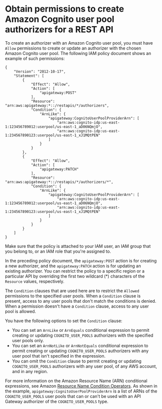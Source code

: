 # Obtain permissions to create Amazon Cognito user pool authorizers for a REST API<a name="apigateway-user-pool-authorizer-permissions"></a>

To create an authorizer with an Amazon Cognito user pool, you must have `Allow` permissions to create or update an authorizer with the chosen Amazon Cognito user pool\. The following IAM policy document shows an example of such permissions:

```
{
    "Version": "2012-10-17",
    "Statement": [
        {
            "Effect": "Allow",
            "Action": [
                "apigateway:POST"
            ],
            "Resource": "arn:aws:apigateway:*::/restapis/*/authorizers",
            "Condition": {
                "ArnLike": {
                    "apigateway:CognitoUserPoolProviderArn": [
                        "arn:aws:cognito-idp:us-east-1:123456789012:userpool/us-east-1_aD06NQmjO",
                        "arn:aws:cognito-idp:us-east-1:234567890123:userpool/us-east-1_xJ1MQtPEN"
                    ]
                }
            }
        },
        {
            "Effect": "Allow",
            "Action": [
                "apigateway:PATCH"
            ],
            "Resource": "arn:aws:apigateway:*::/restapis/*/authorizers/*",
            "Condition": {
                "ArnLike": {
                    "apigateway:CognitoUserPoolProviderArn": [
                        "arn:aws:cognito-idp:us-east-1:123456789012:userpool/us-east-1_aD06NQmjO",
                        "arn:aws:cognito-idp:us-east-1:234567890123:userpool/us-east-1_xJ1MQtPEN"
                    ]
                }
            }
        }
    ]
}
```

Make sure that the policy is attached to your IAM user, an IAM group that you belong to, or an IAM role that you're assigned to\. 

In the preceding policy document, the `apigateway:POST` action is for creating a new authorizer, and the `apigateway:PATCH` action is for updating an existing authorizer\. You can restrict the policy to a specific region or a particular API by overriding the first two wildcard \(\*\) characters of the `Resource` values, respectively\. 

The `Condition` clauses that are used here are to restrict the `Allowed` permissions to the specified user pools\. When a `Condition` clause is present, access to any user pools that don't match the conditions is denied\. When a permission doesn't have a `Condition` clause, access to any user pool is allowed\.

You have the following options to set the `Condition` clause: 
+  You can set an `ArnLike` or `ArnEquals` conditional expression to permit creating or updating `COGNITO_USER_POOLS` authorizers with the specified user pools only\. 
+  You can set an `ArnNotLike` or `ArnNotEquals` conditional expression to permit creating or updating `COGNITO_USER_POOLS` authorizers with any user pool that isn't specified in the expression\. 
+  You can omit the `Condition` clause to permit creating or updating `COGNITO_USER_POOLS` authorizers with any user pool, of any AWS account, and in any region\.

For more information on the Amazon Resource Name \(ARN\) conditional expressions, see Amazon [Resource Name Condition Operators](https://docs.aws.amazon.com/IAM/latest/UserGuide/reference_policies_elements_condition_operators.html#Conditions_ARN)\. As shown in the example, `apigateway:CognitoUserPoolProviderArn` is a list of ARNs of the `COGNITO_USER_POOLS` user pools that can or can't be used with an API Gateway authorizer of the `COGNITO_USER_POOLS` type\. 